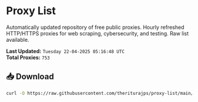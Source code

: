 # Proxy List

Automatically updated repository of free public proxies. Hourly refreshed HTTP/HTTPS proxies for web scraping, cybersecurity, and testing. Raw list available.

**Last Updated:** `Tuesday 22-04-2025 05:16:48 UTC`  
**Total Proxies:** `753`

## 📥 Download
```bash
curl -O https://raw.githubusercontent.com/theriturajps/proxy-list/main/proxies.txt

